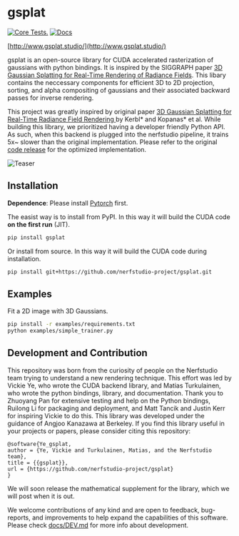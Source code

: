 # gsplat

[![Core Tests.](https://github.com/nerfstudio-project/gsplat/actions/workflows/core_tests.yml/badge.svg?branch=main)](https://github.com/nerfstudio-project/gsplat/actions/workflows/core_tests.yml)
[![Docs](https://github.com/nerfstudio-project/gsplat/actions/workflows/doc.yml/badge.svg?branch=main)](https://github.com/nerfstudio-project/gsplat/actions/workflows/doc.yml)

[http://www.gsplat.studio/](http://www.gsplat.studio/)

gsplat is an open-source library for CUDA accelerated rasterization of gaussians with python bindings. It is inspired by the SIGGRAPH paper [3D Gaussian Splatting for Real-Time Rendering of Radiance Fields](https://repo-sam.inria.fr/fungraph/3d-gaussian-splatting/). This libary contains the neccessary components for efficient 3D to 2D projection, sorting, and alpha compositing of gaussians and their associated backward passes for inverse rendering.

This project was greatly inspired by original paper [3D Gaussian Splatting
for Real-Time Radiance Field Rendering
](https://repo-sam.inria.fr/fungraph/3d-gaussian-splatting/) by Kerbl* and Kopanas* et al. While building this library, we prioritized having a developer friendly Python API. As such, when this backend is plugged into the nerfstudio pipeline, it trains 5x~ slower than the original implementation. Please refer to the original [code release](https://github.com/graphdeco-inria/gaussian-splatting) for the optimized implementation. 

![Teaser](/docs/source/imgs/training.gif?raw=true)

## Installation

**Dependence**: Please install [Pytorch](https://pytorch.org/get-started/locally/) first.

The easist way is to install from PyPI. In this way it will build the CUDA code **on the first run** (JIT).

```bash
pip install gsplat
```

Or install from source. In this way it will build the CUDA code during installation.

```bash
pip install git+https://github.com/nerfstudio-project/gsplat.git
```

## Examples

Fit a 2D image with 3D Gaussians.

```bash
pip install -r examples/requirements.txt
python examples/simple_trainer.py
```

## Development and Contribution

This repository was born from the curiosity of people on the Nerfstudio team trying to understand a new rendering technique. This effort was led by Vickie Ye, who wrote the CUDA backend library, and Matias Turkulainen, who wrote the python bindings, library, and documentation. Thank you to Zhuoyang Pan for extensive testing and help on the Python bindings, Ruilong Li for packaging and deployment, and Matt Tancik and Justin Kerr for inspiring Vickie to do this. This library was developed under the guidance of Angjoo Kanazawa at Berkeley. If you find this library useful in your projects or papers, please consider citing this repository:
```
@software{Ye_gsplat,
author = {Ye, Vickie and Turkulainen, Matias, and the Nerfstudio team},
title = {{gsplat}},
url = {https://github.com/nerfstudio-project/gsplat}
}
```


We will soon release the mathematical supplement for the library, which we will post when it is out.


We welcome contributions of any kind and are open to feedback, bug-reports, and improvements to help expand the capabilities of this software. Please check [docs/DEV.md](docs/DEV.md) for more info about development.
